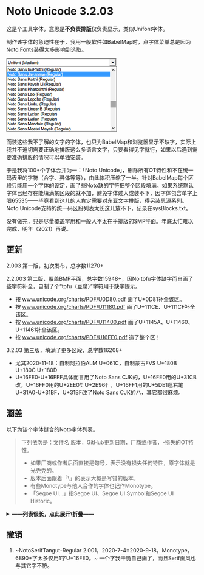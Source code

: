 # Noto Unicode 3.2.03
这是个工具字体，意思是**不负责排版**仅负责显示，类似Unifont字体。

制作该字体的急迫性在于，我用一般软件如BabelMap时，点字体菜单总是因为[Noto Fonts](https://github.com/notofonts)装得太多影响到选取。

![Noto太多了](/NotoUnicode/Notoomany.png)

而装这些我不了解的文字的字体，也只为BabelMap和浏览器显示不缺字，实际上我并不迫切需要正确地排版这么多语言文字，只要看得见字就行，如果以后遇到需要准确排版的情况可以单独安装。

于是我将100+个字体合并为一：「Noto Unicode」，删除所有OT特性和不在统一码表里的字符（合字、异体等等），由此体积压缩了一半。针对BabelMap每个区段只能用一个字体的设定，画了些Noto缺的字符把整个区段填满。如果系统默认字体已经存在能填满某区段的就不加，避免字体过大或装不下，因字体包含单字上限65535——毕竟看到这儿的人肯定需要对东亚文字排版，得另装思源系列。Noto Unicode支持的统一码区段列表太长这儿放不下，记录在sysBlocks.txt。

没有做完，只是尽量覆盖罕用和一般人不太在乎排版的SMP平面。年底太忙难以完成，明年（2021）再说。

## 更新
2.003 第一版，初次发布，总字数11270+

2.2.003 第二版，覆盖BMP平面，总字数15948+，因No tofu字体缺字而自画了些字符补全，自制了个“tofu（豆腐）”字符用于缺字提示。
- 按 www.unicode.org/charts/PDF/U0D80.pdf 画了U+0D81补全该区。
- 按 www.unicode.org/charts/PDF/U11180.pdf 画了U+111CE、U+111CF补全该区。
- 按 www.unicode.org/charts/PDF/U11400.pdf 画了U+1145A、U+11460、U+11461补全该区。
- 按 www.unicode.org/charts/PDF/U16FE0.pdf 造了整个区！

3.2.03 第三版，填满了更多区段，总字数16208+
- 尤其2020-11-18：自制阿拉伯ALM U+061C，自制蒙古FVS U+180B U+180C U+180D
- U+16FE0-U+16FFF具体而言用了Noto Sans CJK的，U+16FE0用的U+31CB改，U+16FF0用的U+2EE0饣U+2E96忄，U+16FF1用的U+5DE1巡右笔
U+31A0-U+31BF，U+31BF改了Noto Sans CJK的ハ，其它都很麻烦。

## 涵盖
以下为该个字体缝合的Noto字体列表。

> 下列依次是：文件名 版本，GitHub更新日期，厂商或作者，-损失的OT特性。
> - 如果厂商或作者后面直接是句号，表示没有损失任何特性，原字体就是光秃秃的。
> - 版本后面跟着「\」的表示大概是写错的版本。
> - 有些Monotype与他人合作的字体也记作Monotype。
> - 「Segoe UI…」指Segoe UI、Segoe UI Symbol和Segoe UI Historic。

<details><summary><strong>——列表很长，点此展开\折叠——</strong></summary>

1. NotoSans-Regular 2.003，2020-7-6，Monotype，-aalt c2sc case ccmp dnom frac kern liga lnum locl mark mkmk numr onum ordn pnum rtlm salt smcp ss03~ss04 subs sups tnum zero。
1. NotoMusic-Regular 2.000，2020-7-4，Monotype，-ccmp curs kern mark mkmk。与Segoe UI…重复的区段没有添加。
1. NotoSansAdlam-Regular 3.000，2020-7-4，JamraPatel LLC，-aalt case ccmp fina init kern mark medi。
1. NotoSansAnatolianHieroglyphs-Regular 2.000，2020-7-4，Monotype。
1. NotoSansArabicUI-Regular 2.003，2020-10-31，Monotype，-aalt ccmp dlig fina init kern locl mark medi mkmk rlig。
1. NotoSansArmenian-Regular 2.005，2020-7-5，Monotype，-kern liga mark。
1. NotoSansAvestan-Regular 2.001，2020-7-4，Monotype，-liga。
1. NotoSansBamum-Regular 2.000，2020-7-4，Monotype。
1. NotoSansBassaVah-Regular 2.000，2020-7-4，Monotype，-ccmp kern mark。
1. NotoSansBatak-Regular 2.000，2020-7-4，Monotype，-ccmp mark mkmk。
1. NotoSansBengali-Regular 2.001，2020-7-5，Monotype，-abvm abvs akhn blwf blwm blws cjct dist half init kern nukt pres pstf psts rphf vatu。
1. NotoSansBhaiksuki-Regular 2.001，2020-7-4，Monotype，-abvs ccmp dist kern mark mkmk rlig rphf ss01。
1. NotoSansBuhid-Regular 2.000，2020-7-4，Monotype，-ccmp mark。
1. NotoSansCaucasianAlbanian-Regular 2.001，2020-7-4，Monotype，-ccmp kern mark mkmk。
1. NotoSansChakma-Regular 2.001，2020-9-18，Monotype，-abvs blwf blws dist liga mark mkmk pres pstf ss01~ss03。
1. NotoSansCham-Regular 2.000，2020-7-4，Monotype，-calt ccmp clig dist kern liga locl mark mkmk pref pres。
1. NotoSansCoptic-Regular 2.000，2020-7-4，Monotype，-ccmp mark mkmk。U+2C80-U+2CFF有但未用。
1. NotoSansCuneiform-Regular 2.000，2020-7-4，Monotype。与Segoe UI…重复的区段没有添加。
1. NotoSansDevanagari-Regular 2.001，2020-9-18，Monotype，-abvm abvs akhn blwf blwm blws cjct dist half haln locl nukt pres psts rkrf rphf vatu。
1. NotoSansDevanagariUI-Regular 2.001，2020-9-18，Monotype，-同上。个别字符有差异，所以混合使用。
1. NotoSansDuployan-Regular 2.000，2020-7-4，Monotype。
1. NotoSansElbasan-Regular 2.000，2020-7-4，Monotype，-ccmp mark。
1. NotoSansElymaic-Italic 1.000，2020-7-4，Morgane Pierson，-aalt dlig kern salt ss01~ss03。貌似这个字体没有Regular。
1. NotoSansGeorgian-Regular 2.001，2020-7-4，Monotype，-aalt case ccmp kern mark mkmk。
1. NotoSansGlagolitic-Regular 2.000，2020-7-4，Monotype，-mark mkmk。
1. NotoSansGrantha-Regular 2.001，2020-7-4，Monotype，-abvs blwf blws calt cjct dist haln kern mark mkmk pstf psts rlig rphf ss01~ss10。
1. NotoSansGujarati-Regular 2.001，2020-7-5，Monotype，-abvm abvs akhn blwf blwm blws cjct dist half haln nukt pres psts rkrf rphf vatu。
1. NotoSansGunjalaGondi-Regular 1.001，2020-7-4，Ek Type，-calt dist kern mark mkmk ss01 ss02。
1. NotoSansGurmukhi-Regular 2.001，2020-7-5，Monotype，-abvm abvs blwf blwm blws calt dist half haln nukt pstf。
1. NotoSansHanifiRohingya-Regular 2.100，2020-7-4，Monotype，-fina init kern mark medi mkmk ss01 ss02。
1. NotoSansHanunoo-Regular 2.000，2020-7-4，Monotype，-ccmp mark salt。
1. NotoSansHatran-Regular 2.000，2020-7-4，Monotype。
1. NotoSansHebrew-Regular 3.000，2020-9-18，Ben Nathan，-ccmp dlig kern mark。
1. NotoSansIndicSiyaqNumbers 2.000，2020-7-4，Monotype，-curs ss01。
1. NotoSansKaithi-Regular 2.001，2020-7-4，Monotype，-abvs akhn cjct half kern mark mkmk psts rclt rphf ss01~ss03。
1. NotoSansKayahLi-Regular 2.001，2020-7-4，Monotype，-aalt ccmp mark。
1. NotoSansKharoshthi-Regular 2.001，2020-7-4，Monotype，-abvs blws cjct dist kern mark mkmk psts rclt ss01。
1. NotoSansKhojki-Regular 2.001，2020-7-4，Monotype，-blws ccmp dist kern mark mkmk psts salt。
1. NotoSansKhudawadi-Regular 2.000，2020-7-4，Monotype，-abvf abvs dist mark mkmk。
1. NotoSansLepcha-Regular 2.000，2020-7-4，Monotype，-abvs ccmp dist kern mark mkmk。
1. NotoSansLimbu-Regular 2.000，2020-7-4，Monotype，-ccmp mark mkmk。
1. NotoSansLinearA-Regular 2.000，2020-7-4，Monotype。
1. NotoSansLinearB-Regular 2.001，2020-7-4，Monotype。
1. NotoSansMahajani-Regular 2.000，2020-7-4，Monotype，-mark。
1. NotoSansMandaic-Regular 2.001，2020-7-4，Monotype，-aalt calt fina init isol mark medi。
1. NotoSansManichaean-Regular 2.000，2020-7-4，Monotype，-ccmp fina init mark medi rclt。
1. NotoSansMarchen-Regular 2.001\3.000，2020-7-4，Monotype，-abvs calt mark mkmk pres。
1. NotoSansMasaramGondi-Regular 1.002，2020-7-4，Ek Type，-calt dist kern mark ss01 ss02。
1. NotoSansMath-Regular 2.001，2020-7-4，Monotype，-aalt fwid mark mkmk rtlm。与Segoe UI…重复的区段没有添加。花体与Noto默认不同。
1. NotoSansMayanNumerals-Regular 2.000，2020-7-4，Monotype。
1. NotoSansMedefaidrin-Regular 1.001，2020-10-27，Dalton Maag Ltd，-kern。
1. NotoSansMeeteiMayek-Regular 2.001，2020-7-4，Monotype，-blws mark。
1. NotoSansMendeKikakui-Regular 2.000，2020-7-4，Monotype，-ccmp kern mark。
1. NotoSansMeroitic-Regular 2.000，2020-7-4，Monotype，-ccmp dist。
1. NotoSansMiao-Regular 2.001，2020-7-4，Monotype，-ccmp kern mark mkmk。
1. NotoSansModi-Regular 2.000，2020-9-18，Monotype，-calt half kern mark mkmk pres rphf。
1. NotoSansMongolian-Regular 2.001，2020-7-4，Monotype，-fina init isol medi rlig vert vrt2。与Segoe UI…重复的U+2460-U+2473没有添加。
1. NotoSansMro-Regular 2.000，2020-7-4，Monotype。
1. NotoSansMultani-Regular 2.000，2020-7-4，Monotype。
1. NotoSansNabataean-Regular 2.000，2020-7-4，Monotype。
1. NotoSansNewa-Regular 2.002，2020-9-18，Monotype，-abvs akhn blws calt ccmp curs dist half kern mark mkmk pref rphf。
1. NotoSansOldHungarian-Regular 2.001，2020-7-4，Monotype，-dlig kern liga ltrm。
1. NotoSansOldItalic-Regular 2.002，2020-7-4，Monotype，-rtlm。
1. NotoSansOldNorthArabian-Regular 2.000，2020-7-4，Monotype。
1. NotoSansOldPermic-Regular 2.000，2020-7-4，Monotype，-kern mark mkmk。
1. NotoSansOldSogdian-Regular 2.000，2020-7-4，Monotype，-aalt calt kern salt。
1. NotoSansOsage-Regular 2.000，2020-7-4，Monotype，-kern mark。
1. NotoSansPahawhHmong-Regular 2.000，2020-7-4，Monotype，-kern mark。
1. NotoSansPalmyrene-Regular 2.000，2020-7-4，Monotype，-dlig。
1. NotoSansPauCinHau-Regular 2.000，2020-7-4，Monotype，-kern。
1. NotoSansPsalterPahlavi-Regular 2.000，2020-7-4，Monotype，-calt ccmp fina init kern medi rclt。
1. NotoSansRejang-Regular 2.000，2020-7-4，Monotype，-mark。
1. NotoSansRunic-Regular 2.000，2020-7-4，Monotype。
1. NotoSansSamaritan-Regular 2.000，2020-7-4，Monotype，-calt dist mark mkmk。
1. NotoSansSaurashtra-Regular 2.000，2020-7-4，Monotype，-ccmp dist mark。
1. NotoSansSharada-Regular 2.001，2020-9-18，Monotype，-abvs akhn blws dist mark mkmk。
1. NotoSansSiddham-Regular 2.001，2020-7-4，Monotype，-ccmp dist half kern mark mkmk pref pres psts ss01~ss04。
1. NotoSansSinhala-Regular 2.001，2020-9-18，Monotype，-abvs akhn blwm blws dist dlig pres pstf psts rphf vatu。按www.unicode.org/charts/PDF/U0D80.pdf修改了U+0D81
1. NotoSansSogdian-Regular 2.000，2020-7-4，Monotype，-aalt calt fina init mark medi salt ss01~ss15 ss20~ss23。
1. NotoSansSoyombo-Regular 2.000，2020-7-4，Monotype，-ccmp dist half mark mkmk pref psts。
1. NotoSansSundanese-Regular 2.001，2020-7-4，Monotype，-ccmp mark mkmk。
1. NotoSansSylotiNagri-Regular 2.000，2020-9-18，Monotype，-ccmp dlig mark mkmk。字体的U+2055是特别设计的。
1. NotoSansSymbols2-Regular 2.002，2020-7-4，Monotype，-ccmp mark mkmk。与Segoe UI…重复的区段没有添加。
1. NotoSansSymbols-Regular 2.001，2020-7-4，Monotype，-ccmp。与Segoe UI…重复的区段没有添加。
1. NotoSansSyriac-Regular 2.000，2020-9-18，Monotype，-aalt calt ccmp fin2 fin3 fina init kern locl mark med2 medi mkmk rlig salt ss01~ss03 stch。U+2670 U+2671 U+0700-U+074F有但未用
1. NotoSansTagalog-Regular 2.000，2020-7-10，Monotype，-mark。
1. NotoSansTagbanwa-Regular 2.000，2020-7-4，Monotype。
1. NotoSansTaiTham-Regular 2.001，2020-7-4，Monotype，-ccmp liga mark。
1. NotoSansTaiViet-Regular 2.000，2020-7-4，Monotype，-mark。
1. NotoSansTakri-Regular 2.002，2020-7-4，Monotype，-abvs akhn blwf dist kern mark mkmk pstf。
1. NotoSansTamilSupplement-Regular 1.001\1.002，2020-7-5，Ek Type。
1. NotoSansTirhuta-Regular 2.001，2020-7-4，Monotype，-abvf abvs blwf blws dist kern mark mkmk pstf rphf ss01~ss03。
1. NotoSansWancho-Regular 2.000，2020-7-4，Monotype，-kern locl mark。
1. NotoSansWarangCiti-Regular 3.000，2020-7-4，Mangu Purty，-ccmp kern mark。
1. NotoSansZanabazarSquare-Regular 2.002，2020-7-4，Monotype，-ccmp kern mark mkmk rclt ss01。
1. NotoSerifAhom-Regular 2.003，2020-7-5，Monotype，-ccmp dist kern mark mkmk rlig salt。这行及以下字体没有Sans。
1. NotoSerifBalinese-Regular 2.000，2020-7-4，Monotype，-blwf ccmp dist liga mark mkmk。
1. NotoSerifDogra-Regular 1.002，2020-7-4，Ek Type，-aalt calt dist kern mark ss01~ss03。
1. NotoSerifNyiakengPuachueHmong-Regular 1.000，2020-7-4，Dalton Maag Ltd，-kern mark。
1. NotoSerifYezidi-Regular 1.000，2020-10-27，Dalton Maag Ltd，-kern mark。
1. Arimo-Regular 1.330，2020-8-5，对Arial的兼容字体，虽在Noto家族无Noto之名，-ccmp dlig kern locl mark mkmk。

1. KhitanSmallLinear 13.001，2020-4-5，景永时／BabelStone，-ccmp。
1. BabelStone Han 13.0.8，2020-7-19，BabelStone，-calt ccmp。仅部分新字符。
1. BabelStoneShapes 13.0.1，2020-7-6，BabelStone，-ccmp。

</details>

## 撤销
1. ~NotoSerifTangut-Regular 2.001，2020-7-4=2020-9-18，Monotype。6890+字太多仅用1字U+16FE0。~ 一个字我干脆自己画了，而且Serif画风也与其它字不符。